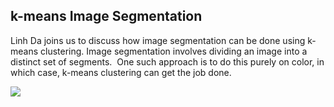 ## k-means Image Segmentation

Linh Da joins us to discuss how image segmentation can be done using k-means clustering. Image segmentation involves dividing an image into a distinct set of segments.  One such approach is to do this purely on color, in which case, k-means clustering can get the job done.

<img src="https://s3.amazonaws.com/dataskeptic.com/images/2022/segmented-yoshi.png" />
